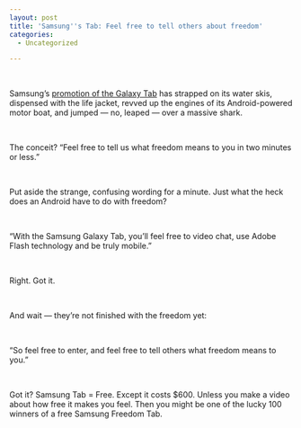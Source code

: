```yaml
---
layout: post
title: 'Samsung''s Tab: Feel free to tell others about freedom'
categories:
  - Uncategorized

---
```


<div class="posterous_bookmarklet_entry"><br /><p>Samsung&#8217;s <a href="http://www.youtube.com/samsungmobileusa#">promotion of the Galaxy Tab</a> has strapped on its water skis, dispensed with the life jacket, revved up the engines of its Android-powered motor boat, and jumped &#8212; no, leaped &#8212; over a massive shark.</p><br /><p>The conceit? &#8220;Feel free to tell us what freedom means to you in two minutes or less.&#8221;</p><br /><p>Put aside the strange, confusing wording for a minute. Just what the heck does an Android have to do with freedom?</p><br /><p>&#8220;With the Samsung Galaxy Tab, you&#8217;ll feel free to video chat, use Adobe Flash technology and be truly mobile.&#8221;</p><br /><p>Right. Got it.</p><br /><p>And wait &#8212; they&#8217;re not finished with the freedom yet:</p><br /><p>&#8220;So feel free to enter, and feel free to tell others what freedom means to you.&#8221;</p><br /><p>Got it? Samsung Tab = Free. Except it costs $600. Unless you make a video about how free it makes you feel. Then you might be one of the lucky 100 winners of a free Samsung Freedom Tab.</p><br /></div><div class="blogger-post-footer"><img width="1" height="1" src="https://blogger.googleusercontent.com/tracker/8920950033468593796-1847107548657824254?l=openmobile.blogspot.com" alt="" /></div>
